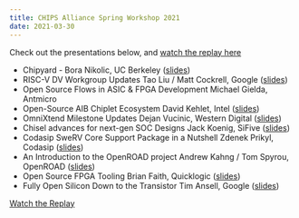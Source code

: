 ```yaml
---
title: CHIPS Alliance Spring Workshop 2021
date: 2021-03-30
---
```


Check out the presentations below, and [watch the replay here](https://youtu.be/bLfBFpACh2s)

- Chipyard - Bora Nikolic, UC Berkeley ([slides](https://drive.google.com/file/d/1-Ceb2yWoaUgZqq7RHeuTiudmyWZ5U-VC/view?usp=sharing))
- RISC-V DV Workgroup Updates Tao Liu / Matt Cockrell, Google ([slides](https://drive.google.com/file/d/1-pOrlH0ctzATL6Bxcu8sRoAZPb_niJqb/view?usp=sharing))
- Open Source Flows in ASIC & FPGA Development Michael Gielda, Antmicro
- Open-Source AIB Chiplet Ecosystem David Kehlet, Intel ([slides](https://drive.google.com/file/d/1-QeaTxGHASYtOCwgEvWoZAmP4plWSois/view?usp=sharing))
- OmniXtend Milestone Updates Dejan Vucinic, Western Digital ([slides](https://drive.google.com/file/d/1-TWL4dUQQUvghb_NfzDK2QGNKue2_XnO/view?usp=sharing))
- Chisel advances for next-gen SOC Designs Jack Koenig, SiFive ([slides](https://drive.google.com/file/d/1-UV8gtlKfkGnDRArE7zezl89q4ZotUUz/view?usp=sharing))
- Codasip SweRV Core Support Package in a Nutshell Zdenek Prikyl, Codasip ([slides](https://drive.google.com/file/d/1-bz1cOamEru2oo_So2G7vQc6ixRelr52/view?usp=sharing))
- An Introduction to the OpenROAD project Andrew Kahng / Tom Spyrou, OpenROAD ([slides](https://drive.google.com/file/d/1-daHmgNlC6yTFztQ7O3eWDJ7lDRdE1gU/view?usp=sharing))
- Open Source FPGA Tooling Brian Faith, Quicklogic ([slides](https://drive.google.com/file/d/1-Bt6-720HuOQpw-zZoedQSGkV9msMifw/view?usp=sharing))
- Fully Open Silicon Down to the Transistor Tim Ansell, Google ([slides](https://j.mp/ca21-sky130))

[Watch the Replay](https://youtu.be/bLfBFpACh2s)
